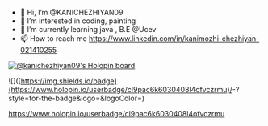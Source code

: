 - 👋 Hi, I’m @KANICHEZHIYAN09
- 👀 I’m interested in coding, painting 
- 🌱 I’m currently learning java , B.E @Ucev
- 📫 How to reach me https://www.linkedin.com/in/kanimozhi-chezhiyan-021410255

[![@kanichezhiyan09's Holopin board](https://holopin.me/kanichezhiyan09)](https://holopin.io/@kanichezhiyan09)

![<Badge Name>]([https://img.shields.io/badge](https://www.holopin.io/userbadge/cl9pac6k6030408l4ofvczrmu)/<Badge Text>-<Background Color>?style=for-the-badge&logo=<Icon Name>&logoColor=<Logo Color>)

https://www.holopin.io/userbadge/cl9pac6k6030408l4ofvczrmu
